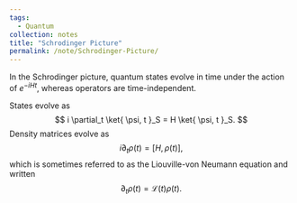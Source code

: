 ```yaml
---
tags:
  - Quantum
collection: notes
title: "Schrodinger Picture"
permalink: /note/Schrodinger-Picture/
---
```

In the Schrodinger picture, quantum states evolve in time under the action of $e^{ -iHt }$, whereas operators are time-independent.

States evolve as
$$
i \partial_t \ket{ \psi, t }_S = H \ket{ \psi, t }_S.
$$
Density matrices evolve as
$$
i \partial_t \rho(t) = \left[ H, \rho(t) \right],
$$
which is sometimes referred to as the Liouville-von Neumann equation and written
$$
\partial_t \rho(t) = \mathcal{L}(t) \rho(t).
$$
